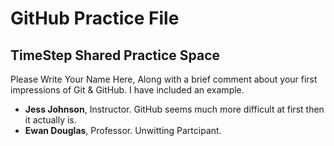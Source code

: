 # GitHub Practice File

## TimeStep Shared Practice Space
Please Write Your Name Here, Along with a brief comment about your first impressions of Git & GitHub. I have included an example.
- **Jess Johnson**, Instructor. GitHub seems much more difficult at first then it actually is.
- **Ewan Douglas**, Professor. Unwitting Partcipant.

